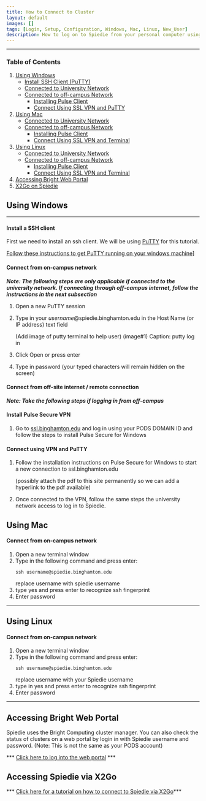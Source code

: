 ```yaml
---
title: How to Connect to Cluster
layout: default
images: []
tags: [Login, Setup, Configuration, Windows, Mac, Linux, New_User]
description: How to log on to Spiedie from your personal computer using various operating systems.
---
```


***


### Table of Contents  

 1. [Using Windows](#using_windows)  
     * [Install SSH Client \(PuTTY\)](#windows_ssh) 
     * [Connected to University Network](#windows_connect)  
     * [Connected to off-campus Network](#windows_off_campus)  
         * [Installing Pulse Client ](#windows_vpn)
         * [Connect Using SSL VPN and PuTTY](#windows_vpn_connect)
 2. [Using Mac](#using_mac)
     * [Connected to University Network](#mac_connect)  
     * [Connected to off-campus Network](#mac_off_campus)  
         * [Installing Pulse Client ](#mac_vpn)
         * [Connect Using SSL VPN and Terminal](#mac_vpn_connect)
 3. [Using Linux](#using_linux)  
     * [Connected to University Network](#linux_connect)  
     * [Connected to off-campus Network](#linux_off_campus)  
         * [Installing Pulse Client ](#linux_vpn)
         * [Connect Using SSL VPN and Terminal](#linux_vpn_connect)
 4. [Accessing Bright Web Portal](#bright_web)
 5. [X2Go on Spiedie](#x2go)

## <a name="using_windows"></a> Using Windows
***

#### <a name="windows_ssh"> </a>Install a SSH client

First we need to install an ssh client. We will be using <a href="https://www.putty.org" target="_blank">PuTTY</a> for this tutorial. 

<a href="https://www.ssh.com/ssh/putty/windows/install" target="_blank">Follow these instructions to get PuTTY running on your windows machine</a>]
   

#### <a name="windows_connect"> </a>Connect from on-campus network 

***Note: The following steps are only applicable if connected to the university network. If connecting through off-campus internet, follow the instructions in the next subsection***

1. Open a new PuTTY session
2. Type in your *username*@spiedie.binghamton.edu in the Host Name (or IP address) text field 
	
	(Add image of putty terminal to help user)
	(image#1)
	Caption: putty log in
3. Click Open or press enter
4. Type in password (your typed characters will remain hidden on the screen)

 

#### <a name="windows_off_campus"></a>Connect from off-site internet / remote connection 

***Note: Take the following steps if logging in from off-campus***

#### <a name="windows_vpn"></a> Install Pulse Secure VPN

1. Go to [ssl.binghamton.edu](https://ssl.binghamton.edu) and log in using your PODS DOMAIN ID and follow the steps to install Pulse Secure for Windows 

	<!-- (Add image of ssl landing page and circle pulse secure for windows link	) -->

#### <a name="windows_vpn_connect"> </a>Connect using VPN and PuTTY

1. Follow the installation instructions on Pulse Secure for Windows to start a new connection to ssl.binghamton.edu

	(possibly attach the pdf to this site permanently so we can add a hyperlink to the pdf available)
2. Once connected to the VPN, follow the same steps the university network access to log in to Spiedie. 


## <a name="using_mac"> </a> Using Mac

#### <a name="mac_connect"> </a> Connect from on-campus network

1. Open a new terminal window
2. Type in the following command and press enter:
	``` shell
	ssh username@spiedie.binghamton.edu
	```
	replace username with spiedie username
3. type yes and press enter to recognize ssh fingerprint
4. Enter password


***



##  <a name="using_linux"> </a> Using Linux


#### <a name="linux_connect"> </a> Connect from on-campus network

1. Open a new terminal window
2. Type in the following command and press enter:
	``` shell
	ssh username@spiedie.binghamton.edu
	```
	replace username with your Spiedie username
3. type in yes and press enter to recognize ssh fingerprint
4. Enter password


***

## <a name="bright_web"></a> Accessing Bright Web Portal
Spiedie uses the Bright Computing cluster manager. You can also check the status of clusters on a web portal by login in with Spiedie username and password. (Note: This is not the same as your PODS account)

*** [Click here to log into the web portal](https://spiedie.binghamton.edu/userportal/) ***

## <a name="x2go"></a> Accessing Spiedie via X2Go

*** [Click here for a tutorial on how to connect to Spiedie via X2Go](x2go_spiedie.html)***